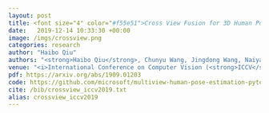 ```yaml
---
layout: post
title: <font size="4" color="#f55e51">Cross View Fusion for 3D Human Pose Estimation</font>
date:   2019-12-14 10:33:30 +00:00
image: /imgs/crossview.png
categories: research
author: "Haibo Qiu"
authors: "<strong>Haibo Qiu</strong>, Chunyu Wang, Jingdong Wang, Naiyan Wang and Wenjun Zeng"
venue: "<i>International Conference on Computer Vision (<strong>ICCV</strong>)</i>"
pdf: https://arxiv.org/abs/1909.01203
code: https://github.com/microsoft/multiview-human-pose-estimation-pytorch
cite: /bib/crossview_iccv2019.txt
alias: crossview_iccv2019
---
```

